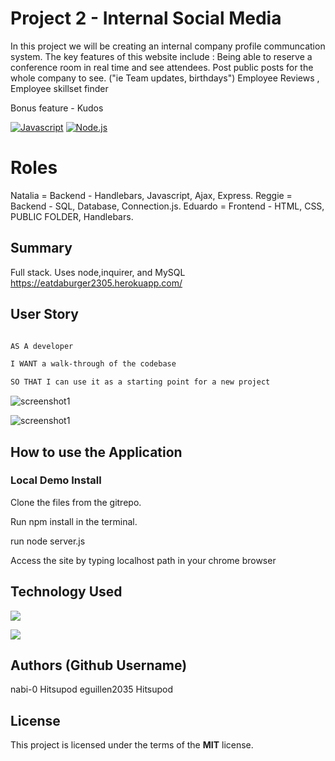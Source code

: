 # Project 2 - Internal Social Media

In this project we will be creating an internal company profile communcation system. The key features of this website include :
Being able to reserve a conference room in real time and see attendees.
Post public posts for the whole company to see. ("ie Team updates, birthdays")
Employee Reviews , Employee skillset finder


Bonus feature - Kudos

[![Javascript](https://img.shields.io/badge/Javascript-JS-blue.svg)](https://www.w3schools.com/Js/)
[![Node.js](https://img.shields.io/badge/Node.js-Node-green.svg)](https://nodejs.org/en/)

# Roles
Natalia = Backend -  Handlebars, Javascript, Ajax, Express.
Reggie = Backend - SQL, Database, Connection.js.
Eduardo = Frontend - HTML, CSS, PUBLIC FOLDER, Handlebars.



## Summary

Full stack. Uses node,inquirer, and MySQL
https://eatdaburger2305.herokuapp.com/
 
## User Story
```sh

AS A developer

I WANT a walk-through of the codebase

SO THAT I can use it as a starting point for a new project

```
![screenshot1](/screenshot/Screenshot%201.png)

![screenshot1](views/assets/img/burger.png)

## How to use the Application

### Local Demo Install
Clone the files from the gitrepo.

Run npm install in the terminal.

run node server.js

Access the site by typing localhost path in your chrome browser

## Technology Used
 ![](http://williamavasquez.herokuapp.com/img/js.png)
 
 ![](http://williamavasquez.herokuapp.com/img/node.png)
 


## Authors (Github Username)
nabi-0
Hitsupod
eguillen2035
Hitsupod


## License
This project is licensed under the terms of the **MIT** license.

